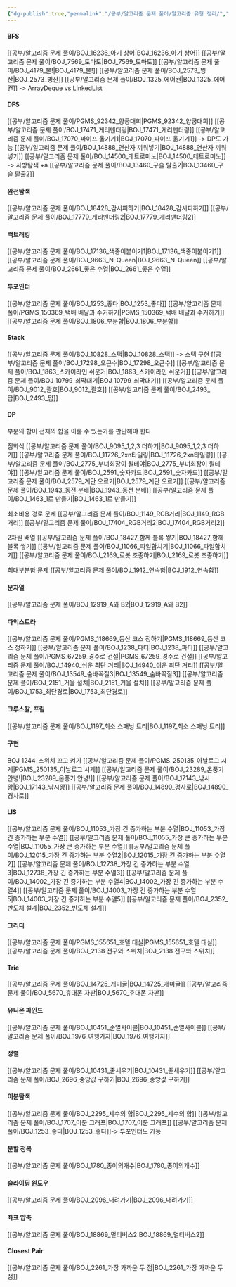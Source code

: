 ```yaml
---
{"dg-publish":true,"permalink":"/공부/알고리즘 문제 풀이/알고리즘 유형 정리/","dgPassFrontmatter":true}
---
```


#### BFS
[[공부/알고리즘 문제 풀이/BOJ_16236_아기 상어\|BOJ_16236_아기 상어]]
[[공부/알고리즘 문제 풀이/BOJ_7569_토마토\|BOJ_7569_토마토]]
[[공부/알고리즘 문제 풀이/BOJ_4179_불!\|BOJ_4179_불!]]
[[공부/알고리즘 문제 풀이/BOJ_2573_빙산\|BOJ_2573_빙산]]
[[공부/알고리즘 문제 풀이/BOJ_1325_에어컨\|BOJ_1325_에어컨]] -> ArrayDeque vs LinkedList
#### DFS
[[공부/알고리즘 문제 풀이/PGMS_92342_양궁대회\|PGMS_92342_양궁대회]]
[[공부/알고리즘 문제 풀이/BOJ_17471_게리맨더링\|BOJ_17471_게리맨더링]]
[[공부/알고리즘 문제 풀이/BOJ_17070_파이프 옮기기1\|BOJ_17070_파이프 옮기기1]] -> DP도 가능
[[공부/알고리즘 문제 풀이/BOJ_14888_연산자 끼워넣기\|BOJ_14888_연산자 끼워넣기]]
[[공부/알고리즘 문제 풀이/BOJ_14500_테트로미노\|BOJ_14500_테트로미노]] -> 사방탐색 +a
[[공부/알고리즘 문제 풀이/BOJ_13460_구슬 탈출2\|BOJ_13460_구슬 탈출2]]
#### 완전탐색
[[공부/알고리즘 문제 풀이/BOJ_18428_감시피하기\|BOJ_18428_감시피하기]]
[[공부/알고리즘 문제 풀이/BOJ_17779_게리맨더링2\|BOJ_17779_게리맨더링2]]

#### 백트래킹
[[공부/알고리즘 문제 풀이/BOJ_17136_색종이붙이기1\|BOJ_17136_색종이붙이기1]]
[[공부/알고리즘 문제 풀이/BOJ_9663_N-Queen\|BOJ_9663_N-Queen]]
[[공부/알고리즘 문제 풀이/BOJ_2661_좋은 수열\|BOJ_2661_좋은 수열]]

#### 투포인터
[[공부/알고리즘 문제 풀이/BOJ_1253_좋다\|BOJ_1253_좋다]]
[[공부/알고리즘 문제 풀이/PGMS_150369_택배 배달과 수거하기\|PGMS_150369_택배 배달과 수거하기]]
[[공부/알고리즘 문제 풀이/BOJ_1806_부분합\|BOJ_1806_부분합]]
#### Stack
[[공부/알고리즘 문제 풀이/BOJ_10828_스택\|BOJ_10828_스택]] -> 스택 구현
[[공부/알고리즘 문제 풀이/BOJ_17298_오큰수\|BOJ_17298_오큰수]]
[[공부/알고리즘 문제 풀이/BOJ_1863_스카이라인 쉬운거\|BOJ_1863_스카이라인 쉬운거]]
[[공부/알고리즘 문제 풀이/BOJ_10799_쇠막대기\|BOJ_10799_쇠막대기]]
[[공부/알고리즘 문제 풀이/BOJ_9012_괄호\|BOJ_9012_괄호]]
[[공부/알고리즘 문제 풀이/BOJ_2493_탑\|BOJ_2493_탑]]

#### DP

부분의 합이 전체의 합을 이룰 수 있는가를 판단해야 한다

점화식
[[공부/알고리즘 문제 풀이/BOJ_9095_1,2,3 더하기\|BOJ_9095_1,2,3 더하기]]
[[공부/알고리즘 문제 풀이/BOJ_11726_2xn타일링\|BOJ_11726_2xn타일링]]
[[공부/알고리즘 문제 풀이/BOJ_2775_부녀회장이 될테야\|BOJ_2775_부녀회장이 될테야]]
[[공부/알고리즘 문제 풀이/BOJ_2591_숫자카드\|BOJ_2591_숫자카드]]
[[공부/알고리즘 문제 풀이/BOJ_2579_계단 오르기\|BOJ_2579_계단 오르기]]
[[공부/알고리즘 문제 풀이/BOJ_1943_동전 분배\|BOJ_1943_동전 분배]]
[[공부/알고리즘 문제 풀이/BOJ_1463_1로 만들기\|BOJ_1463_1로 만들기]]

최소비용 경로 문제
[[공부/알고리즘 문제 풀이/BOJ_1149_RGB거리\|BOJ_1149_RGB거리]]
[[공부/알고리즘 문제 풀이/BOJ_17404_RGB거리2\|BOJ_17404_RGB거리2]]

2차원 배열
[[공부/알고리즘 문제 풀이/BOJ_18427_함께 블록 쌓기\|BOJ_18427_함께 블록 쌓기]]
[[공부/알고리즘 문제 풀이/BOJ_11066_파일합치기\|BOJ_11066_파일합치기]]
[[공부/알고리즘 문제 풀이/BOJ_2169_로봇 조종하기\|BOJ_2169_로봇 조종하기]]

최대부분합 문제
[[공부/알고리즘 문제 풀이/BOJ_1912_연속합\|BOJ_1912_연속합]]


#### 문자열
[[공부/알고리즘 문제 풀이/BOJ_12919_A와 B2\|BOJ_12919_A와 B2]]

#### 다익스트라
[[공부/알고리즘 문제 풀이/PGMS_118669_등산 코스 정하기\|PGMS_118669_등산 코스 정하기]]
[[공부/알고리즘 문제 풀이/BOJ_1238_파티\|BOJ_1238_파티]]
[[공부/알고리즘 문제 풀이/PGMS_67259_경주로 건설\|PGMS_67259_경주로 건설]]
[[공부/알고리즘 문제 풀이/BOJ_14940_쉬운 최단 거리\|BOJ_14940_쉬운 최단 거리]]
[[공부/알고리즘 문제 풀이/BOJ_13549_숨바꼭질3\|BOJ_13549_숨바꼭질3]]
[[공부/알고리즘 문제 풀이/BOJ_2151_거울 설치\|BOJ_2151_거울 설치]]
[[공부/알고리즘 문제 풀이/BOJ_1753_최단경로\|BOJ_1753_최단경로]]

#### 크루스칼, 프림
[[공부/알고리즘 문제 풀이/BOJ_1197_최소 스패닝 트리\|BOJ_1197_최소 스패닝 트리]]

#### 구현

BOJ_1244_스위치 끄고 켜기
[[공부/알고리즘 문제 풀이/PGMS_250135_아날로그 시계\|PGMS_250135_아날로그 시계]]
[[공부/알고리즘 문제 풀이/BOJ_23289_온풍기 안녕!\|BOJ_23289_온풍기 안녕!]]
[[공부/알고리즘 문제 풀이/BOJ_17143_낚시왕\|BOJ_17143_낚시왕]]
[[공부/알고리즘 문제 풀이/BOJ_14890_경사로\|BOJ_14890_경사로]]
#### LIS
[[공부/알고리즘 문제 풀이/BOJ_11053_가장 긴 증가하는 부분 수열\|BOJ_11053_가장 긴 증가하는 부분 수열]]
[[공부/알고리즘 문제 풀이/BOJ_11055_가장 큰 증가하는 부분 수열\|BOJ_11055_가장 큰 증가하는 부분 수열]]
[[공부/알고리즘 문제 풀이/BOJ_12015_가장 긴 증가하는 부분 수열2\|BOJ_12015_가장 긴 증가하는 부분 수열2]]
[[공부/알고리즘 문제 풀이/BOJ_12738_가장 긴 증가하는 부분 수열3\|BOJ_12738_가장 긴 증가하는 부분 수열3]]
[[공부/알고리즘 문제 풀이/BOJ_14002_가장 긴 증가하는 부분 수열4\|BOJ_14002_가장 긴 증가하는 부분 수열4]]
[[공부/알고리즘 문제 풀이/BOJ_14003_가장 긴 증가하는 부분 수열5\|BOJ_14003_가장 긴 증가하는 부분 수열5]]
[[공부/알고리즘 문제 풀이/BOJ_2352_반도체 설계\|BOJ_2352_반도체 설계]]
#### 그리디
[[공부/알고리즘 문제 풀이/PGMS_155651_호텔 대실\|PGMS_155651_호텔 대실]]
[[공부/알고리즘 문제 풀이/BOJ_2138 전구와 스위치\|BOJ_2138 전구와 스위치]]

#### Trie
[[공부/알고리즘 문제 풀이/BOJ_14725_개미굴\|BOJ_14725_개미굴]]
[[공부/알고리즘 문제 풀이/BOJ_5670_휴대폰 자판\|BOJ_5670_휴대폰 자판]]

#### 유니온 파인드
[[공부/알고리즘 문제 풀이/BOJ_10451_순열사이클\|BOJ_10451_순열사이클]]
[[공부/알고리즘 문제 풀이/BOJ_1976_여행가자\|BOJ_1976_여행가자]]
#### 정렬
[[공부/알고리즘 문제 풀이/BOJ_10431_줄세우기\|BOJ_10431_줄세우기]]
[[공부/알고리즘 문제 풀이/BOJ_2696_중앙값 구하기\|BOJ_2696_중앙값 구하기]]

#### 이분탐색
[[공부/알고리즘 문제 풀이/BOJ_2295_세수의 합\|BOJ_2295_세수의 합]]
[[공부/알고리즘 문제 풀이/BOJ_1707_이분 그래프\|BOJ_1707_이분 그래프]]
[[공부/알고리즘 문제 풀이/BOJ_1253_좋다\|BOJ_1253_좋다]]-> 투포인터도 가능
#### 분할 정복
[[공부/알고리즘 문제 풀이/BOJ_1780_종이의개수\|BOJ_1780_종이의개수]]

#### 슬라이딩 윈도우
[[공부/알고리즘 문제 풀이/BOJ_2096_내려가기\|BOJ_2096_내려가기]]

#### 좌표 압축
[[공부/알고리즘 문제 풀이/BOJ_18869_멀티버스2\|BOJ_18869_멀티버스2]]

#### Closest Pair
[[공부/알고리즘 문제 풀이/BOJ_2261_가장 가까운 두 점\|BOJ_2261_가장 가까운 두 점]]